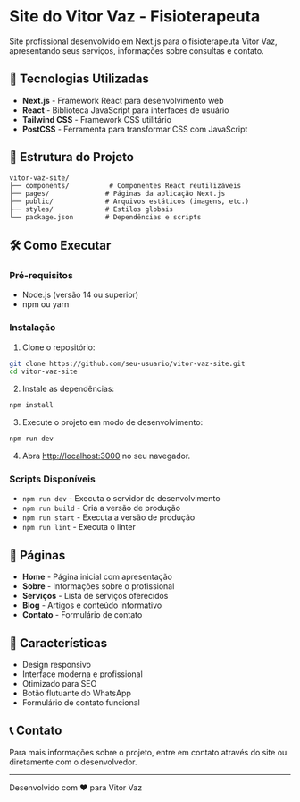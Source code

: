 # Site do Vitor Vaz - Fisioterapeuta

Site profissional desenvolvido em Next.js para o fisioterapeuta Vitor Vaz, apresentando seus serviços, informações sobre consultas e contato.

## 🚀 Tecnologias Utilizadas

- **Next.js** - Framework React para desenvolvimento web
- **React** - Biblioteca JavaScript para interfaces de usuário
- **Tailwind CSS** - Framework CSS utilitário
- **PostCSS** - Ferramenta para transformar CSS com JavaScript

## 📁 Estrutura do Projeto

```
vitor-vaz-site/
├── components/          # Componentes React reutilizáveis
├── pages/              # Páginas da aplicação Next.js
├── public/             # Arquivos estáticos (imagens, etc.)
├── styles/             # Estilos globais
└── package.json        # Dependências e scripts
```

## 🛠️ Como Executar

### Pré-requisitos
- Node.js (versão 14 ou superior)
- npm ou yarn

### Instalação

1. Clone o repositório:
```bash
git clone https://github.com/seu-usuario/vitor-vaz-site.git
cd vitor-vaz-site
```

2. Instale as dependências:
```bash
npm install
```

3. Execute o projeto em modo de desenvolvimento:
```bash
npm run dev
```

4. Abra [http://localhost:3000](http://localhost:3000) no seu navegador.

### Scripts Disponíveis

- `npm run dev` - Executa o servidor de desenvolvimento
- `npm run build` - Cria a versão de produção
- `npm run start` - Executa a versão de produção
- `npm run lint` - Executa o linter

## 📄 Páginas

- **Home** - Página inicial com apresentação
- **Sobre** - Informações sobre o profissional
- **Serviços** - Lista de serviços oferecidos
- **Blog** - Artigos e conteúdo informativo
- **Contato** - Formulário de contato

## 🎨 Características

- Design responsivo
- Interface moderna e profissional
- Otimizado para SEO
- Botão flutuante do WhatsApp
- Formulário de contato funcional

## 📞 Contato

Para mais informações sobre o projeto, entre em contato através do site ou diretamente com o desenvolvedor.

---

Desenvolvido com ❤️ para Vitor Vaz
